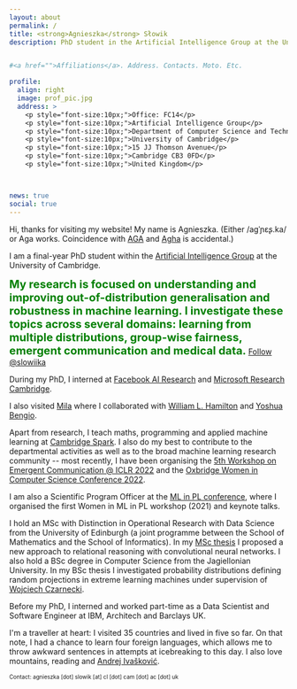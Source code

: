 ```yaml
---
layout: about
permalink: /
title: <strong>Agnieszka</strong> Słowik
description: PhD student in the Artificial Intelligence Group at the University of Cambridge


#<a href="">Affiliations</a>. Address. Contacts. Moto. Etc.

profile:
  align: right
  image: prof_pic.jpg
  address: >
    <p style="font-size:10px;">Office: FC14</p>
    <p style="font-size:10px;">Artificial Intelligence Group</p>
    <p style="font-size:10px;">Department of Computer Science and Technology</p>
    <p style="font-size:10px;">University of Cambridge</p>
    <p style="font-size:10px;">15 JJ Thomson Avenue</p>
    <p style="font-size:10px;">Cambridge CB3 0FD</p>
    <p style="font-size:10px;">United Kingdom</p>



news: true
social: true
---
```


Hi, thanks for visiting my website! My name is Agnieszka. (Either /aɡˈɲɛʂ.ka/ or Aga works. Coincidence with [AGA](https://en.wikipedia.org/wiki/AGA_cooker) and [Agha](https://en.wikipedia.org/wiki/Agha_(title)) is accidental.) 

I am a final-year PhD student within the [Artificial Intelligence Group](https://www.cl.cam.ac.uk/research/ai/) at the University of Cambridge. 

<span style="color:green;font-size:20px"> **My research is focused on understanding and improving out-of-distribution generalisation and robustness in machine learning. I investigate these topics across several domains: learning from multiple distributions, group-wise fairness, emergent communication and medical data.**</span> <a href="https://twitter.com/slowiika?ref_src=twsrc%5Etfw" class="twitter-follow-button" data-show-screen-name="false" data-show-count="false">Follow @slowiika</a><script async src="https://platform.twitter.com/widgets.js" charset="utf-8"></script>

During my PhD, I interned at [Facebook AI Research](https://ai.facebook.com/) and [Microsoft Research Cambridge](https://www.microsoft.com/en-us/research/lab/microsoft-research-cambridge/).

I also visited [Mila](https://mila.quebec/en/) where I collaborated with [William L. Hamilton](https://www.cs.mcgill.ca/~wlh/) and [Yoshua Bengio](https://yoshuabengio.org). 

Apart from research, I teach maths, programming and applied machine learning at [Cambridge Spark](https://cambridgespark.com/). I also do my best to contribute to the departmental activities as well as to the broad machine learning research community -- most recently, I have been organising the [5th Workshop on Emergent Communication @ ICLR 2022](https://sites.google.com/view/emecom2022/home?authuser=0) and the [Oxbridge Women in Computer Science Conference 2022](https://www.cs.ox.ac.uk/societies/women/conference.html).

I am also a Scientific Program Officer at the [ML in PL conference](https://conference2021.mlinpl.org/), where I organised the first Women in ML in PL workshop (2021) and keynote talks.

I hold an MSc with Distinction in Operational Research with Data Science from the University of Edinburgh (a joint programme between the School of Mathematics and the School of Informatics). In my [MSc thesis](https://www.dropbox.com/s/gvxaaxrqvkjr2np/thesis.pdf?dl=0) I proposed a new approach to relational reasoning with convolutional neural networks. I also hold a BSc degree in Computer Science from the Jagiellonian University. In my BSc thesis I investigated probability distributions defining random projections in extreme learning machines under supervision of [Wojciech Czarnecki](http://wojciechczarnecki.com).

Before my PhD, I interned and worked part-time as a Data Scientist and Software Engineer at IBM, Architech and Barclays UK.

I'm a traveller at heart: I visited 35 countries and lived in five so far. On that note, I had a chance to learn four foreign languages, which allows me to throw awkward sentences in attempts at icebreaking to this day. I also love mountains, reading and [Andrej Ivašković](https://www.cl.cam.ac.uk/~ai294/).

<p style="font-size:10px;"> Contact: agnieszka [dot] slowik [at] cl [dot] cam [dot] ac [dot] uk </p>
